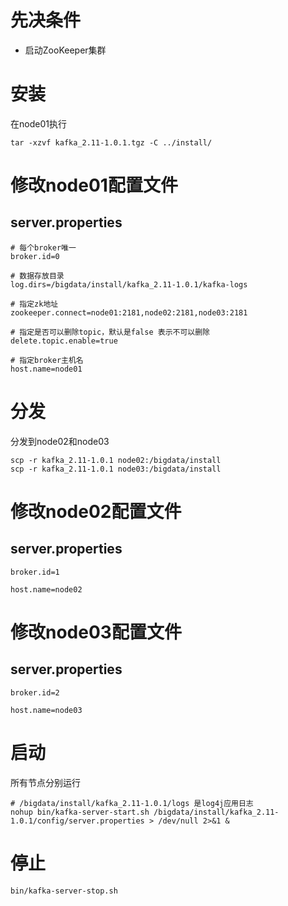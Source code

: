 # 先决条件

- 启动ZooKeeper集群

  

# 安装

在node01执行

```shell
tar -xzvf kafka_2.11-1.0.1.tgz -C ../install/
```



# 修改node01配置文件

## server.properties

```properties
# 每个broker唯一
broker.id=0

# 数据存放目录
log.dirs=/bigdata/install/kafka_2.11-1.0.1/kafka-logs

# 指定zk地址
zookeeper.connect=node01:2181,node02:2181,node03:2181

# 指定是否可以删除topic，默认是false 表示不可以删除
delete.topic.enable=true

# 指定broker主机名
host.name=node01
```



# 分发

分发到node02和node03

```shell
scp -r kafka_2.11-1.0.1 node02:/bigdata/install
scp -r kafka_2.11-1.0.1 node03:/bigdata/install
```



# 修改node02配置文件

## server.properties

```properties
broker.id=1

host.name=node02
```



# 修改node03配置文件

## server.properties

```properties
broker.id=2

host.name=node03
```



# 启动

所有节点分别运行

```shell
# /bigdata/install/kafka_2.11-1.0.1/logs 是log4j应用日志
nohup bin/kafka-server-start.sh /bigdata/install/kafka_2.11-1.0.1/config/server.properties > /dev/null 2>&1 &
```



# 停止

```shell
bin/kafka-server-stop.sh
```

